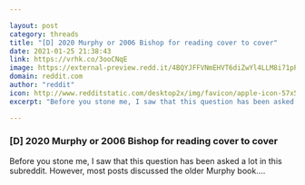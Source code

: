 ```yaml
---

layout: post
category: threads
title: "[D] 2020 Murphy or 2006 Bishop for reading cover to cover"
date: 2021-01-25 21:38:43
link: https://vrhk.co/3ooCNqE
image: https://external-preview.redd.it/4BQYJFFVNmEHVT6diZwYl4LLM8i71pPk-1UE-2E2vk4.jpg?width=960&height=502.617801047&auto=webp&crop=960:502.617801047,smart&s=f98db736e991600dd352b402369a512431ede338
domain: reddit.com
author: "reddit"
icon: http://www.redditstatic.com/desktop2x/img/favicon/apple-icon-57x57.png
excerpt: "Before you stone me, I saw that this question has been asked a lot in this subreddit. However, most posts discussed the older Murphy book...."

---
```


### [D] 2020 Murphy or 2006 Bishop for reading cover to cover

Before you stone me, I saw that this question has been asked a lot in this subreddit. However, most posts discussed the older Murphy book....